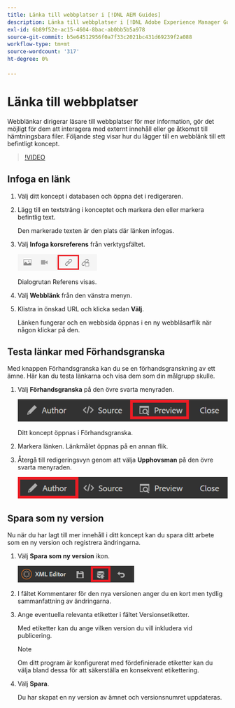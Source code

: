 ```yaml
---
title: Länka till webbplatser i [!DNL AEM Guides]
description: Länka till webbplatser i [!DNL Adobe Experience Manager Guides]
exl-id: 6b89f52e-ac15-4604-8bac-ab0bb5b5a978
source-git-commit: b5e64512956f0a7f33c2021bc431d69239f2a088
workflow-type: tm+mt
source-wordcount: '317'
ht-degree: 0%

---
```


# Länka till webbplatser

Webblänkar dirigerar läsare till webbplatser för mer information, gör det möjligt för dem att interagera med externt innehåll eller ge åtkomst till hämtningsbara filer. Följande steg visar hur du lägger till en webblänk till ett befintligt koncept.

>[!VIDEO](https://video.tv.adobe.com/v/336656?quality=12&learn=on)

## Infoga en länk

1. Välj ditt koncept i databasen och öppna det i redigeraren.
2. Lägg till en textsträng i konceptet och markera den eller markera befintlig text.

   Den markerade texten är den plats där länken infogas.
3. Välj **Infoga korsreferens** från verktygsfältet.

   ![Ikonen Infoga korsreferens](images/lesson-5/insert-crossref-icon.png)

   Dialogrutan Referens visas.


4. Välj **Webblänk** från den vänstra menyn.
5. Klistra in önskad URL och klicka sedan **Välj**.

   Länken fungerar och en webbsida öppnas i en ny webbläsarflik när någon klickar på den.

## Testa länkar med Förhandsgranska

Med knappen Förhandsgranska kan du se en förhandsgranskning av ett ämne. Här kan du testa länkarna och visa dem som din målgrupp skulle.

1. Välj **Förhandsgranska** på den övre svarta menyraden.

   ![Knappen Förhandsgranska](images/common/select-preview.png)

   Ditt koncept öppnas i Förhandsgranska.

1. Markera länken.
Länkmålet öppnas på en annan flik.
1. Återgå till redigeringsvyn genom att välja **Upphovsman** på den övre svarta menyraden.

   ![Knappen Författare](images/lesson-5/author-map.png)


## Spara som ny version

Nu när du har lagt till mer innehåll i ditt koncept kan du spara ditt arbete som en ny version och registrera ändringarna.

1. Välj **Spara som ny version** ikon.

   ![Ikonen Spara som ny version](images/common/save-as-new-version.png)

1. I fältet Kommentarer för den nya versionen anger du en kort men tydlig sammanfattning av ändringarna.
1. Ange eventuella relevanta etiketter i fältet Versionsetiketter.

   Med etiketter kan du ange vilken version du vill inkludera vid publicering.

   >[!NOTE]
   > 
   > Om ditt program är konfigurerat med fördefinierade etiketter kan du välja bland dessa för att säkerställa en konsekvent etikettering.

1. Välj **Spara**.

   Du har skapat en ny version av ämnet och versionsnumret uppdateras.
